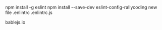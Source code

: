 npm install -g eslint
npm install --save-dev eslint-config-rallycoding 
new file .enlintrc .enlintrc.js

bablejs.io

